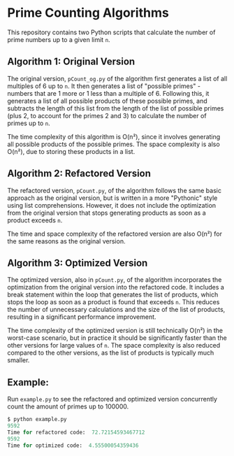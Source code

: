 # Prime Counting Algorithms

This repository contains two Python scripts that calculate the number of prime numbers up to a given limit `n`.

## Algorithm 1: Original Version

The original version, `pCount_og.py` of the algorithm first generates a list of all multiples of 6 up to `n`. It then generates a list of "possible primes" - numbers that are 1 more or 1 less than a multiple of 6. Following this, it generates a list of all possible products of these possible primes, and subtracts the length of this list from the length of the list of possible primes (plus 2, to account for the primes 2 and 3) to calculate the number of primes up to `n`.

The time complexity of this algorithm is O(n²), since it involves generating all possible products of the possible primes. The space complexity is also O(n²), due to storing these products in a list.

## Algorithm 2: Refactored Version

The refactored version, `pCount.py`, of the algorithm follows the same basic approach as the original version, but is written in a more "Pythonic" style using list comprehensions. However, it does not include the optimization from the original version that stops generating products as soon as a product exceeds `n`.

The time and space complexity of the refactored version are also O(n²) for the same reasons as the original version.

## Algorithm 3: Optimized Version

The optimized version, also in `pCount.py`, of the algorithm incorporates the optimization from the original version into the refactored code. It includes a break statement within the loop that generates the list of products, which stops the loop as soon as a product is found that exceeds `n`. This reduces the number of unnecessary calculations and the size of the list of products, resulting in a significant performance improvement.

The time complexity of the optimized version is still technically O(n²) in the worst-case scenario, but in practice it should be significantly faster than the other versions for large values of `n`. The space complexity is also reduced compared to the other versions, as the list of products is typically much smaller.

## Example:

Run `example.py` to see the refactored and optimized version concurrently count the amount of primes up to 100000.

```python
$ python example.py
9592
Time for refactored code:  72.72154593467712
9592
Time for optimized code:  4.55500054359436
```
